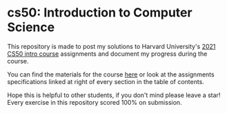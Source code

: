 # cs50: Introduction to Computer Science

This repository is made to post my solutions to Harvard University's <a href="https://www.edx.org/course/cs50s-introduction-to-computer-science">2021 CS50 intro course</a> assignments and document my progress during the course. 
<p>You can find the materials for the course <a href="https://cs50.harvard.edu/x/2021/">here</a> or look at the assignments specifications linked at right of every section in the table of contents.</p>
<p>Hope this is helpful to other students, if you don't mind please leave a star!
Every exercise in this repository scored 100% on submission.
